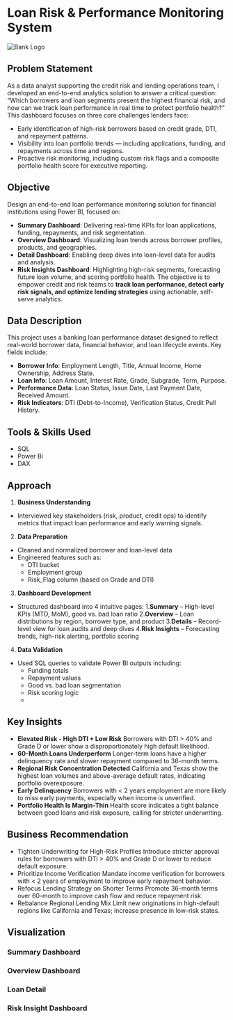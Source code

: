 # Loan Risk & Performance Monitoring System
![Bank Logo](https://f2fa1cdd9340fae53fcb49f577292458.cdn.bubble.io/cdn-cgi/image/w=,h=,f=auto,dpr=1,fit=contain/f1701834212030x441532630499263300/Screenshot%20%284%29.png)

## Problem Statement
As a data analyst supporting the credit risk and lending operations team, I developed an end-to-end analytics solution to answer a critical question: 
“Which borrowers and loan segments present the highest financial risk, and how can we track loan performance in real time to protect portfolio health?”
This dashboard focuses on three core challenges lenders face:
- Early identification of high-risk borrowers based on credit grade, DTI, and repayment patterns.
- Visibility into loan portfolio trends — including applications, funding, and repayments across time and regions.
- Proactive risk monitoring, including custom risk flags and a composite portfolio health score for executive reporting.

## Objective
Design an end-to-end loan performance monitoring solution for financial institutions using Power BI, focused on:
- **Summary Dashboard**: Delivering real-time KPIs for loan applications, funding, repayments, and risk segmentation.
- **Overview Dashboard**: Visualizing loan trends across borrower profiles, products, and geographies.
- **Detail Dashboard**: Enabling deep dives into loan-level data for audits and analysis.
- **Risk Insights Dashboard**: Highlighting high-risk segments, forecasting future loan volume, and scoring portfolio health.
The objective is to empower credit and risk teams to **track loan performance, detect early risk signals, and optimize lending strategies** using actionable, self-serve analytics.

## Data Description
This project uses a banking loan performance dataset designed to reflect real-world borrower data, financial behavior, and loan lifecycle events. Key fields include:
- **Borrower Info**:	Employment Length, Title, Annual Income, Home Ownership, Address State.
- **Loan Info**: Loan Amount, Interest Rate, Grade, Subgrade, Term, Purpose.
- **Performance Data**:	Loan Status, Issue Date, Last Payment Date, Received Amount.
- **Risk Indicators**:	DTI (Debt-to-Income), Verification Status, Credit Pull History.

## Tools & Skills Used
- SQL
- Power Bi
- DAX

## Approach
1. **Business Understanding**
- Interviewed key stakeholders (risk, product, credit ops) to identify metrics that impact loan performance and early warning signals.

2. **Data Preparation**
- Cleaned and normalized borrower and loan-level data
- Engineered features such as:
    - DTI bucket
    - Employment group
    - Risk_Flag column (based on Grade and DTI)

3. **Dashboard Development**
- Structured dashboard into 4 intuitive pages:
1.**Summary** – High-level KPIs (MTD, MoM), good vs. bad loan ratio
2.**Overview** – Loan distributions by region, borrower type, and product
3.**Details** – Record-level view for loan audits and deep dives
4.**Risk Insights** – Forecasting trends, high-risk alerting, portfolio scoring

4. **Data Validation**
- Used SQL queries to validate Power BI outputs including:
    - Funding totals
    - Repayment values
    - Good vs. bad loan segmentation
    - Risk scoring logic
    - 
## Key Insights
- **Elevated Risk - High DTI + Low Risk**
Borrowers with DTI > 40% and Grade D or lower show a disproportionately high default likelihood.
- **60-Month Loans Underperform**
Longer-term loans have a higher delinquency rate and slower repayment compared to 36-month terms.
- **Regional Risk Concentration Detected**
California and Texas show the highest loan volumes and above-average default rates, indicating portfolio overexposure.
- **Early Delinquency**
Borrowers with < 2 years employment are more likely to miss early payments, especially when income is unverified.
- **Portfolio Health Is Margin-Thin**
Health score indicates a tight balance between good loans and risk exposure, calling for stricter underwriting.

## Business Recommendation
- Tighten Underwriting for High-Risk Profiles
Introduce stricter approval rules for borrowers with DTI > 40% and Grade D or lower to reduce default exposure.
- Prioritize Income Verification
Mandate income verification for borrowers with < 2 years of employment to improve early repayment behavior.
- Refocus Lending Strategy on Shorter Terms
Promote 36-month terms over 60-month to improve cash flow and reduce repayment risk.
- Rebalance Regional Lending Mix
Limit new originations in high-default regions like California and Texas; increase presence in low-risk states.

## Visualization
### Summary Dashboard

### Overview Dashboard

### Loan Detail

### Risk Insight Dashboard







